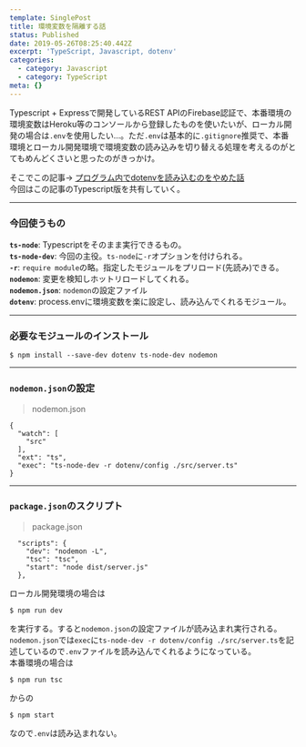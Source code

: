 ```yaml
---
template: SinglePost
title: 環境変数を隔離する話
status: Published
date: 2019-05-26T08:25:40.442Z
excerpt: 'TypeScript, Javascript, dotenv'
categories:
  - category: Javascript
  - category: TypeScript
meta: {}
---
```

Typescript + Expressで開発しているREST APIのFirebase認証で、本番環境の環境変数はHeroku等のコンソールから登録したものを使いたいが、ローカル開発の場合は`.env`を使用したい...。ただ`.env`は基本的に`.gitignore`推奨で、本番環境とローカル開発環境で環境変数の読み込みを切り替える処理を考えるのがとてもめんどくさいと思ったのがきっかけ。  

そこでこの記事→ [プログラム内でdotenvを読み込むのをやめた話](https://blog.leko.jp/post/you-might-not-need-dotenv-in-source/)  
今回はこの記事のTypescript版を共有していく。

***

### 今回使うもの
**`ts-node`**: Typescriptをそのまま実行できるもの。  
**`ts-node-dev`**: 今回の主役。`ts-node`に`-r`オプションを付けられる。  
**`-r`**: `require module`の略。指定したモジュールをプリロード(先読み)できる。  
**`nodemon`**: 変更を検知しホットリロードしてくれる。  
**`nodemon.json`**: `nodemon`の設定ファイル  
**`dotenv`**: process.envに環境変数を楽に設定し、読み込んでくれるモジュール。

***

### 必要なモジュールのインストール
```
$ npm install --save-dev dotenv ts-node-dev nodemon
```

***

### `nodemon.json`の設定
> nodemon.json

```
{
  "watch": [
    "src"
  ],
  "ext": "ts",
  "exec": "ts-node-dev -r dotenv/config ./src/server.ts"
}
```

***

### `package.json`のスクリプト
> package.json

```
  "scripts": {
    "dev": "nodemon -L",
    "tsc": "tsc",
    "start": "node dist/server.js"
  },
```
ローカル開発環境の場合は
```
$ npm run dev
```
を実行する。すると`nodemon.json`の設定ファイルが読み込まれ実行される。`nodemon.json`では`exec`に`ts-node-dev -r dotenv/config ./src/server.ts`を記述しているので`.env`ファイルを読み込んでくれるようになっている。  
本番環境の場合は
```
$ npm run tsc
```
からの
```
$ npm start
```
なので`.env`は読み込まれない。
